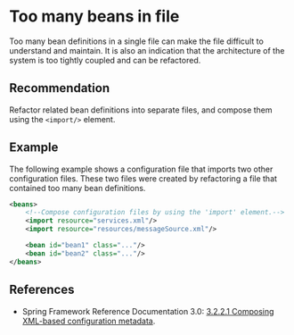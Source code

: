 # Too many beans in file
Too many bean definitions in a single file can make the file difficult to understand and maintain. It is also an indication that the architecture of the system is too tightly coupled and can be refactored.


## Recommendation
Refactor related bean definitions into separate files, and compose them using the `<import/>` element.


## Example
The following example shows a configuration file that imports two other configuration files. These two files were created by refactoring a file that contained too many bean definitions.


```xml
<beans>
    <!--Compose configuration files by using the 'import' element.-->
    <import resource="services.xml"/>
    <import resource="resources/messageSource.xml"/>

    <bean id="bean1" class="..."/>
    <bean id="bean2" class="..."/>
</beans>

```

## References
* Spring Framework Reference Documentation 3.0: [3.2.2.1 Composing XML-based configuration metadata](http://static.springsource.org/spring/docs/3.0.x/spring-framework-reference/html/beans.html#beans-factory-xml-import).
